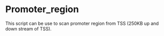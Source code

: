 # Promoter_region
This script can be use to scan promoter region from TSS (250KB up and down stream of TSS).
